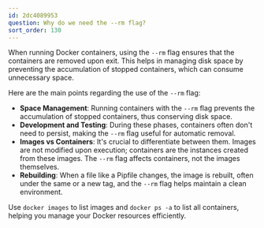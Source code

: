 ```yaml
---
id: 2dc4089953
question: Why do we need the --rm flag?
sort_order: 130
---
```


When running Docker containers, using the `--rm` flag ensures that the containers are removed upon exit. This helps in managing disk space by preventing the accumulation of stopped containers, which can consume unnecessary space.

Here are the main points regarding the use of the `--rm` flag:

- **Space Management**: Running containers with the `--rm` flag prevents the accumulation of stopped containers, thus conserving disk space.
- **Development and Testing**: During these phases, containers often don't need to persist, making the `--rm` flag useful for automatic removal.
- **Images vs Containers**: It's crucial to differentiate between them. Images are not modified upon execution; containers are the instances created from these images. The `--rm` flag affects containers, not the images themselves.
- **Rebuilding**: When a file like a Pipfile changes, the image is rebuilt, often under the same or a new tag, and the `--rm` flag helps maintain a clean environment.

Use `docker images` to list images and `docker ps -a` to list all containers, helping you manage your Docker resources efficiently.